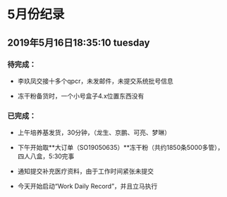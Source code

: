 # 5月份纪录

## 2019年5月16日18:35:10 tuesday

### 待完成：

- 李玖凤交接十多个qpcr，未发邮件，未提交系统批号信息

- 冻干粉备货时，一个小号盒子4.x位置东西没有

### 已完成：

- 上午培养基发货，30分钟，（龙生、京鹏、可亮、梦琳）

- 下午开始取**大订单（SO19050635）**冻干粉（共约1850条5000多管），四人八盒，5:30完事

- 通知提交补充医疗资料，由于工作时间紧张未提交

- 今天开始启动“Work Daily Record”，并且立马执行




